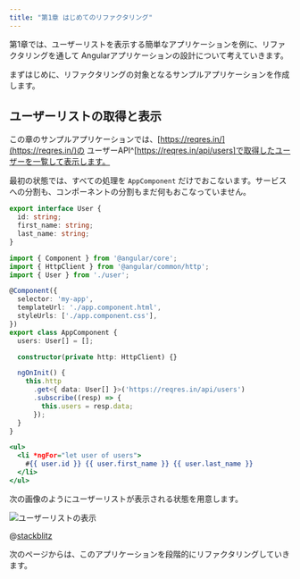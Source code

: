 ```yaml
---
title: "第1章 はじめてのリファクタリング"
---
```


第1章では、ユーザーリストを表示する簡単なアプリケーションを例に、リファクタリングを通して Angularアプリケーションの設計について考えていきます。

まずはじめに、リファクタリングの対象となるサンプルアプリケーションを作成します。

## ユーザーリストの取得と表示

この章のサンプルアプリケーションでは、[https://reqres.in/](https://reqres.in/)の ユーザーAPI^[https://reqres.in/api/users]で取得したユーザーを一覧して表示します。

最初の状態では、すべての処理を `AppComponent` だけでおこないます。サービスへの分割も、コンポーネントの分割もまだ何もおこなっていません。

```typescript:app/user.ts
export interface User {
  id: string;
  first_name: string;
  last_name: string;
}
```

```typescript:app/app.component.ts
import { Component } from '@angular/core';
import { HttpClient } from '@angular/common/http';
import { User } from './user';

@Component({
  selector: 'my-app',
  templateUrl: './app.component.html',
  styleUrls: ['./app.component.css'],
})
export class AppComponent {
  users: User[] = [];

  constructor(private http: HttpClient) {}

  ngOnInit() {
    this.http
      .get<{ data: User[] }>('https://reqres.in/api/users')
      .subscribe((resp) => {
        this.users = resp.data;
      });
  }
}
```

```html:app/app.component.html
<ul>
  <li *ngFor="let user of users">
    #{{ user.id }} {{ user.first_name }} {{ user.last_name }}
  </li>
</ul>
```

次の画像のようにユーザーリストが表示される状態を用意します。

![ユーザーリストの表示](https://storage.googleapis.com/zenn-user-upload/fxe08aphixf79glw06ny9vizggcw)

@[stackblitz](https://stackblitz.com/edit/angular-i8x98w?embed=1&file=src/app/app.component.html)

次のページからは、このアプリケーションを段階的にリファクタリングしていきます。
